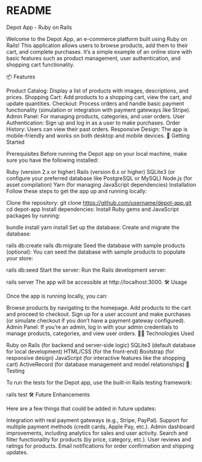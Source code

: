 # README

Depot App - Ruby on Rails

Welcome to the Depot App, an e-commerce platform built using Ruby on Rails! This application allows users to browse products, add them to their cart, and complete purchases. It’s a simple example of an online store with basic features such as product management, user authentication, and shopping cart functionality.

📦 Features

Product Catalog: Display a list of products with images, descriptions, and prices.
Shopping Cart: Add products to a shopping cart, view the cart, and update quantities.
Checkout: Process orders and handle basic payment functionality (simulation or integration with payment gateways like Stripe).
Admin Panel: For managing products, categories, and user orders.
User Authentication: Sign up and log in as a user to make purchases.
Order History: Users can view their past orders.
Responsive Design: The app is mobile-friendly and works on both desktop and mobile devices.
🚀 Getting Started

Prerequisites
Before running the Depot app on your local machine, make sure you have the following installed:

Ruby (version 2.x or higher)
Rails (version 6.x or higher)
SQLite3 (or configure your preferred database like PostgreSQL or MySQL)
Node.js (for asset compilation)
Yarn (for managing JavaScript dependencies)
Installation
Follow these steps to get the app up and running locally:

Clone the repository:
git clone https://github.com/username/depot-app.git
cd depot-app
Install dependencies:
Install Ruby gems and JavaScript packages by running:

bundle install
yarn install
Set up the database:
Create and migrate the database:

rails db:create
rails db:migrate
Seed the database with sample products (optional):
You can seed the database with sample products to populate your store:

rails db:seed
Start the server:
Run the Rails development server:

rails server
The app will be accessible at http://localhost:3000.
🛠️ Usage

Once the app is running locally, you can:

Browse products by navigating to the homepage.
Add products to the cart and proceed to checkout.
Sign up for a user account and make purchases (or simulate checkout if you don’t have a payment gateway configured).
Admin Panel: If you’re an admin, log in with your admin credentials to manage products, categories, and view user orders.
🧑‍💻 Technologies Used

Ruby on Rails (for backend and server-side logic)
SQLite3 (default database for local development)
HTML/CSS (for the front-end)
Bootstrap (for responsive design)
JavaScript (for interactive features like the shopping cart)
ActiveRecord (for database management and model relationships)
🤖 Testing

To run the tests for the Depot app, use the built-in Rails testing framework:

rails test
🛠️ Future Enhancements

Here are a few things that could be added in future updates:

Integration with real payment gateways (e.g., Stripe, PayPal).
Support for multiple payment methods (credit cards, Apple Pay, etc.).
Admin dashboard improvements, including analytics for sales and user activity.
Search and filter functionality for products (by price, category, etc.).
User reviews and ratings for products.
Email notifications for order confirmation and shipping updates.
